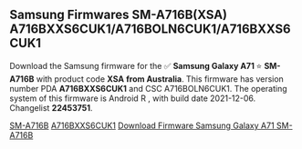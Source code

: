 <h2>Samsung Firmwares SM-A716B(XSA) A716BXXS6CUK1/A716BOLN6CUK1/A716BXXS6CUK1</h2>
Download the Samsung firmware for the ✅ <strong>Samsung Galaxy A71 </strong> ⭐ <strong>SM-A716B</strong> with product code <strong>XSA</strong> <strong> from Australia</strong>. This firmware has version number PDA <strong>A716BXXS6CUK1</strong> and CSC A716BOLN6CUK1. The operating system of this firmware is Android R , with build date 2021-12-06. Changelist <strong>22453751</strong>.


[SM-A716B](https://samfirm.shop/samsung/model/SM-A716B)
[A716BXXS6CUK1](https://samfirm.shop/samsung/pda/A716BXXS6CUK1)
[Download Firmware Samsung Galaxy A71 SM-A716B](https://samfirm.shop/samsung/firmware/480464)
